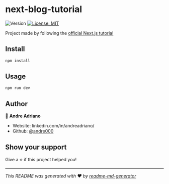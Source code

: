 <h1>next-blog-tutorial</h1>
<p>
  <img alt="Version" src="https://img.shields.io/badge/version-0.1.0-blue.svg?cacheSeconds=2592000" />
  <a href="#" target="_blank">
    <img alt="License: MIT" src="https://img.shields.io/badge/License-MIT-yellow.svg" />
  </a>
</p>

Project made by following the [official Next.js tutorial](https://nextjs.org/learn)

## Install

```sh
npm install
```

## Usage

```sh
npm run dev
```

## Author

👤 **Andre Adriano**

* Website: linkedin.com/in/andreadriano/
* Github: [@andre000](https://github.com/andre000)

## Show your support

Give a ⭐️ if this project helped you!

***
_This README was generated with ❤️ by [readme-md-generator](https://github.com/kefranabg/readme-md-generator)_
